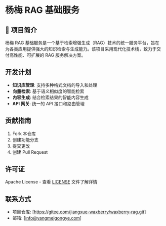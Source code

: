 # 杨梅 RAG 基础服务 

## 📖 项目简介

杨梅 RAG 基础服务是一个基于检索增强生成（RAG）技术的统一服务平台，旨在为各类应用提供强大的知识检索与生成能力。该项目采用现代化技术栈，致力于交付高性能、可扩展的 RAG 服务解决方案。


## 开发计划

- **知识库管理**: 支持多种格式文档的导入和处理
- **向量检索**: 基于语义相似度的智能检索
- **内容生成**: 结合检索结果的智能内容生成
- **API 网关**: 统一的 API 接口和路由管理

## 贡献指南
1. Fork 本仓库
2. 创建功能分支
3. 提交更改
4. 创建 Pull Request

## 许可证
Apache License - 查看 [LICENSE](LICENSE) 文件了解详情

## 联系方式
- 项目仓库: [https://gitee.com/jiangxue-waxberry/waxberry-rag.git]
- 邮箱: [info@yangmeigongye.com]